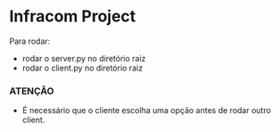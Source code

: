 # Infracom Project
Para rodar:
- rodar o server.py no diretório raiz
- rodar o client.py no diretório raiz
### ATENÇÃO
- É necessário que o cliente escolha uma opção antes de rodar outro client.
